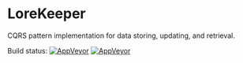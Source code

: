 # LoreKeeper
CQRS pattern implementation for data storing, updating, and retrieval.

Build status: 
[![AppVeyor](https://ci.appveyor.com/api/projects/status/m4uk64nn34j92q5o/branch/master?svg=true&passingText=branch:%20master%20-%20OK&failingText=branch:%20master%20-%20Failed&pendingText=branch:%20master%20-%20In%20progress)](https://ci.appveyor.com/project/VeselovAndrey/lorekeeper/branch/master)
[![AppVeyor](https://ci.appveyor.com/api/projects/status/m4uk64nn34j92q5o/branch/dev?svg=true&passingText=branch:%20dev%20-%20OK&failingText=branch:%20dev%20-%20Failed&pendingText=branch:%20dev%20-%20In%20progress)](https://ci.appveyor.com/project/VeselovAndrey/lorekeeper/branch/dev)
